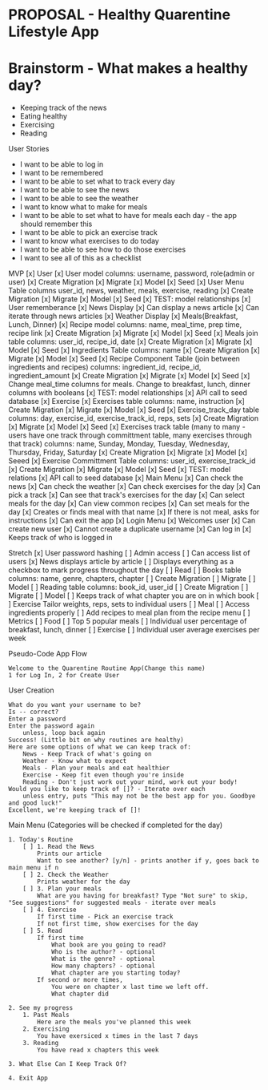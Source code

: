 # PROPOSAL - Healthy Quarentine Lifestyle App

# Brainstorm - What makes a healthy day?
* Keeping track of the news
* Eating healthy
* Exercising
* Reading


User Stories
* I want to be able to log in
* I want to be remembered
* I want to be able to set what to track every day
* I want to be able to see the news
* I want to be able to see the weather
* I want to know what to make for meals
* I want to be able to set what to have for meals each day - the app should remember this
* I want to be able to pick an exercise track
* I want to know what exercises to do today
* I want to be able to see how to do those exercises
* I want to see all of this as a checklist


MVP
[x] User
    [x] User model
        columns: username, password, role(admin or user)
        [x] Create Migration
        [x] Migrate
        [x] Model
        [x] Seed
    [x] User Menu Table
        columns user_id, news, weather, meals, exercise, reading
        [x] Create Migration
        [x] Migrate
        [x] Model
        [x] Seed
    [x] TEST: model relationships
    [x] User rememberance
[x] News Display
    [x] Can display a news article
    [x] Can iterate through news articles
[x] Weather Display
[x] Meals(Breakfast, Lunch, Dinner)
    [x] Recipe model
        columns: name, meal_time, prep time, recipe link 
        [x] Create Migration
        [x] Migrate
        [x] Model
        [x] Seed
    [x] Meals join table
        columns: user_id, recipe_id, date
        [x] Create Migration
        [x] Migrate
        [x] Model
        [x] Seed
    [x] Ingredients Table
        columns: name
        [x] Create Migration
        [x] Migrate
        [x] Model
        [x] Seed
    [x] Recipe Component Table (join between ingredients and recipes)
        columns:  ingredient_id, recipe_id, ingredient_amount
        [x] Create Migration
        [x] Migrate
        [x] Model
        [x] Seed
    [x] Change meal_time columns for meals. Change to breakfast, lunch, dinner columns with booleans
    [x] TEST: model relationships
    [x] API call to seed database
[x] Exercise
    [x] Exercises table
        columns: name, instruction
        [x] Create Migration
        [x] Migrate
        [x] Model
        [x] Seed
    [x] Exercise_track_day table
        columns: day, exercise_id, exercise_track_id, reps, sets
        [x] Create Migration
        [x] Migrate
        [x] Model
        [x] Seed
    [x] Exercises track table (many to many - users have one track through committment table, many exercises through that track)
        columns: name, Sunday, Monday, Tuesday, Wednesday, Thursday, Friday, Saturday
        [x] Create Migration
        [x] Migrate
        [x] Model
        [x] Seeed
    [x] Exercise Committment Table
        columns: user_id, exercise_track_id
        [x] Create Migration
        [x] Migrate
        [x] Model
        [x] Seed
    [x] TEST: model relations
    [x] API call to seed database
[x] Main Menu
    [x] Can check the news
    [x] Can check the weather
    [x] Can check exercises for the day
        [x] Can pick a track
        [x] Can see that track's exercises for the day
    [x] Can select meals for the day
        [x] Can view common recipes
        [x] Can set meals for the day
            [x] Creates or finds meal with that name
            [x] If there is not meal, asks for instructions
    [x] Can exit the app
[x] Login Menu
    [x] Welcomes user
    [x] Can create new user
        [x] Cannot create a duplicate username
    [x] Can log in
    [x] Keeps track of who is logged in
    

Stretch
[x] User password hashing
[ ] Admin access
    [ ] Can access list of users
[x] News displays article by article
[ ] Displays everything as a checkbox to mark progress throughout the day
[ ] Read
    [ ] Books table
        columns: name, genre, chapters, chapter
        [ ] Create Migration
        [ ] Migrate
        [ ] Model
    [ ] Reading table
        columns: book_id, user_id
        [ ] Create Migration
        [ ] Migrate
        [ ] Model
    [ ] Keeps track of what chapter you are on in which book
[ ] Exercise
    Tailor weights, reps, sets to individual users
[ ] Meal
    [ ] Access ingredients properly
    [ ] Add recipes to meal plan from the recipe menu
[ ] Metrics
    [ ] Food
        [ ] Top 5 popular meals
        [ ] Individual user percentage of breakfast, lunch, dinner
    [ ] Exercise
        [ ] Individual user average exercises per week


Pseudo-Code App Flow

    Welcome to the Quarentine Routine App(Change this name)
    1 for Log In, 2 for Create User

User Creation

    What do you want your username to be?
    Is -- correct?
    Enter a password
    Enter the password again
        unless, loop back again
    Success! (Little bit on why routines are healthy) 
    Here are some options of what we can keep track of:
        News - Keep Track of what's going on
        Weather - Know what to expect
        Meals - Plan your meals and eat healthier
        Exercise - Keep fit even though you're inside
        Reading - Don't just work out your mind, work out your body!
    Would you like to keep track of []? - Iterate over each
        unless entry, puts "This may not be the best app for you. Goodbye and good luck!"
    Excellent, we're keeping track of []!

Main Menu (Categories will be checked if completed for the day)

    1. Today's Routine
        [ ] 1. Read the News
            Prints our article
            Want to see another? [y/n] - prints another if y, goes back to main menu if n
        [ ] 2. Check the Weather
            Prints weather for the day
        [ ] 3. Plan your meals
            What are you having for breakfast? Type "Not sure" to skip, "See suggestions" for suggested meals - iterate over meals
        [ ] 4. Exercise
            If first time - Pick an exercise track
            If not first time, show exercises for the day
        [ ] 5. Read
            If first time 
                What book are you going to read?
                Who is the author? - optional
                What is the genre? - optional
                How many chapters? - optional
                What chapter are you starting today?
            If second or more times,
                You were on chapter x last time we left off.
                What chapter did 

    2. See my progress
        1. Past Meals
            Here are the meals you've planned this week
        2. Exercising
            You have exersiced x times in the last 7 days
        3. Reading
            You have read x chapters this week

    3. What Else Can I Keep Track Of?

    4. Exit App
    
    